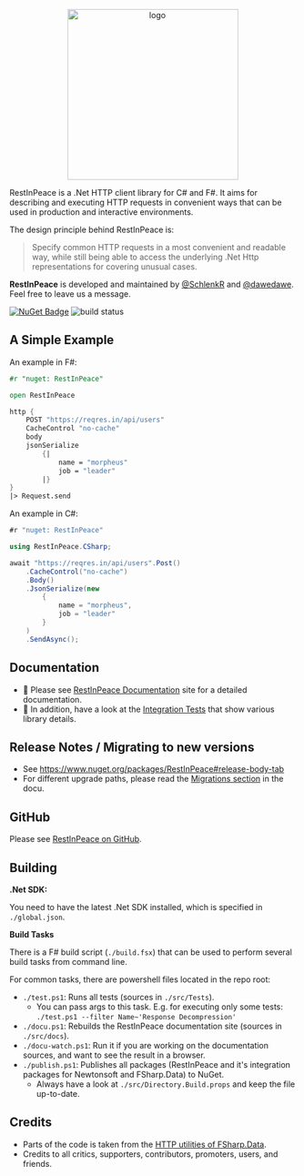 <p align="center">
    <img src='https://raw.githubusercontent.com/schlenkr/RestInPeace/master/docs/img/logo.png' alt='logo' width='300' />
</p>

RestInPeace is a .Net HTTP client library for C# and F#. It aims for describing and executing HTTP requests in convenient ways that can be used in production and interactive environments.

The design principle behind RestInPeace is:

> Specify common HTTP requests in a most convenient and readable way, while still being able to access the underlying .Net Http representations for covering unusual cases.

**RestInPeace** is developed and maintained by [@SchlenkR](https://github.com/schlenkr) and [@dawedawe](https://github.com/dawedawe). Feel free to leave us a message.

[![NuGet Badge](http://img.shields.io/nuget/v/RestInPeace.svg?style=flat)](https://www.nuget.org/packages/RestInPeace) ![build status](https://github.com/SchlenkR/RestInPeace/actions/workflows/push-master_pull-request.yml/badge.svg?event=push)


A Simple Example
----------------

An example in F#:

```fsharp
#r "nuget: RestInPeace"

open RestInPeace

http {
    POST "https://reqres.in/api/users"
    CacheControl "no-cache"
    body
    jsonSerialize
        {|
            name = "morpheus"
            job = "leader"
        |}
}
|> Request.send
```

An example in C#:

```csharp
#r "nuget: RestInPeace"

using RestInPeace.CSharp;

await "https://reqres.in/api/users".Post()
    .CacheControl("no-cache")
    .Body()
    .JsonSerialize(new
        {
            name = "morpheus",
            job = "leader"
        }
    )
    .SendAsync();
```


Documentation
-------------

* 📖 Please see [RestInPeace Documentation](https://schlenkr.github.io/RestInPeace) site for a detailed documentation.
* 🧪 In addition, have a look at the [Integration Tests](https://github.com/SchlenkR/RestInPeace/tree/master/src/Tests) that show various library details.


Release Notes / Migrating to new versions
---

* See https://www.nuget.org/packages/RestInPeace#release-body-tab
* For different upgrade paths, please read the [Migrations section](https://schlenkr.github.io/RestInPeace/Migrations.html) in the docu.


GitHub
-------------

Please see [RestInPeace on GitHub](https://github.com/SchlenkR/RestInPeace).


Building
--------

**.Net SDK:**

You need to have the latest .Net SDK installed, which is specified in `./global.json`.

**Build Tasks**

There is a F# build script (`./build.fsx`) that can be used to perform several build tasks from command line.

For common tasks, there are powershell files located in the repo root:

* `./test.ps1`: Runs all tests (sources in `./src/Tests`).
  * You can pass args to this task. E.g. for executing only some tests:
    `./test.ps1 --filter Name~'Response Decompression'`
* `./docu.ps1`: Rebuilds the RestInPeace documentation site (sources in `./src/docs`).
* `./docu-watch.ps1`: Run it if you are working on the documentation sources, and want to see the result in a browser.
* `./publish.ps1`: Publishes all packages (RestInPeace and it's integration packages for Newtonsoft and FSharp.Data) to NuGet.
  * Always have a look at `./src/Directory.Build.props` and keep the file up-to-date.


Credits
-------

* Parts of the code is taken from the [HTTP utilities of FSharp.Data](https://schlenkr.github.io/FSharp.Data/library/Http.html).
* Credits to all critics, supporters, contributors, promoters, users, and friends.
